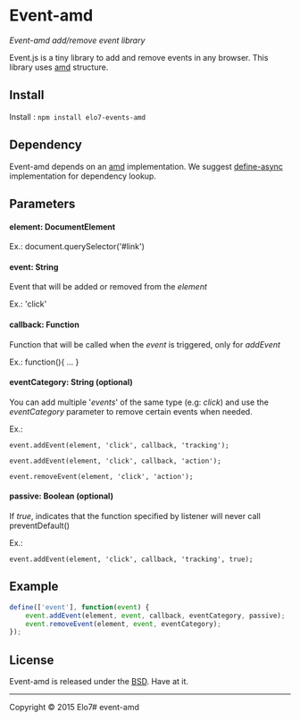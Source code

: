 # Event-amd

_Event-amd add/remove event library_

Event.js is a tiny library to add and remove events in any browser. This library uses [amd](http://en.wikipedia.org/wiki/Asynchronous_module_definition) structure.

## Install

Install : `npm install elo7-events-amd`

## Dependency

Event-amd depends on an [amd](http://en.wikipedia.org/wiki/Asynchronous_module_definition) implementation. We suggest [define-async](https://www.npmjs.com/package/define-async) implementation for dependency lookup.

## Parameters

#### element: DocumentElement
Ex.: document.querySelector('#link')


#### event: String
Event that will be added or removed from the _element_

Ex.: 'click'


#### callback: Function
Function that will be called when the _event_ is triggered, only for _addEvent_

Ex.: function(){ ... }


#### eventCategory: String (optional)
You can add multiple '_events_' of the same type (e.g: _click_) and use the _eventCategory_ parameter to remove certain events when needed.

Ex.:

	event.addEvent(element, 'click', callback, 'tracking');

	event.addEvent(element, 'click', callback, 'action');

	event.removeEvent(element, 'click', 'action');

#### passive: Boolean (optional)
If _true_, indicates that the function specified by listener will never call preventDefault()

Ex.:

	event.addEvent(element, 'click', callback, 'tracking', true);

## Example

``` js
define(['event'], function(event) {
	event.addEvent(element, event, callback, eventCategory, passive);
	event.removeEvent(element, event, eventCategory);
});
```

## License

Event-amd is released under the [BSD](https://github.com/elo7/event-amd/blob/master/LICENSE). Have at it.

* * *

Copyright :copyright: 2015 Elo7# event-amd
